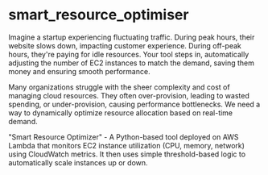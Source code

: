 # smart_resource_optimiser

Imagine a startup experiencing fluctuating traffic. During peak hours, their website slows down, impacting customer experience. During off-peak hours, they're paying for idle resources. Your tool steps in, automatically adjusting the number of EC2 instances to match the demand, saving them money and ensuring smooth performance.

Many organizations struggle with the sheer complexity and cost of managing cloud resources. They often over-provision, leading to wasted spending, or under-provision, causing performance bottlenecks. We need a way to dynamically optimize resource allocation based on real-time demand.

"Smart Resource Optimizer" - A Python-based tool deployed on AWS Lambda that monitors EC2 instance utilization (CPU, memory, network) using CloudWatch metrics. It then uses simple threshold-based logic to automatically scale instances up or down.

